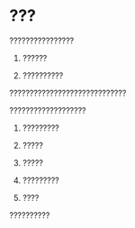 # ???

????????????????

1. ??????

1. ??????????

?????????????????????????????

???????????????????

1. ?????????

1. ?????

1. ?????

1. ?????????

1. ????

??????????